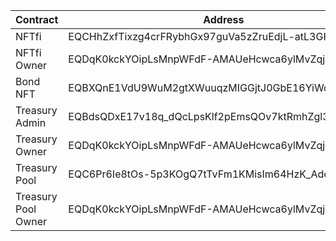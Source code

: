 | Contract            | Address                                          |
|---------------------|--------------------------------------------------|
| NFTfi               | EQCHhZxfTixzg4crFRybhGx97guVa5zZruEdjL-atL3GHpyK |
| NFTfi Owner         | EQDqK0kckYOipLsMnpWFdF-AMAUeHcwca6ylMvZqjF_Aopdq |
| Bond NFT            | EQBXQnE1VdU9WuM2gtXWuuqzMIGGjtJ0GbE16YiWqX0AQgM8 |
| Treasury Admin      | EQBdsQDxE17v18q_dQcLpsKlf2pEmsQOv7ktRmhZgl3IhTDn |
| Treasury Owner      | EQDqK0kckYOipLsMnpWFdF-AMAUeHcwca6ylMvZqjF_Aopdq |
| Treasury Pool       | EQC6Pr6Ie8tOs-5p3KOgQ7tTvFm1KMisIm64HzK_AdeZfpQ4 |
| Treasury Pool Owner | EQDqK0kckYOipLsMnpWFdF-AMAUeHcwca6ylMvZqjF_Aopdq |

